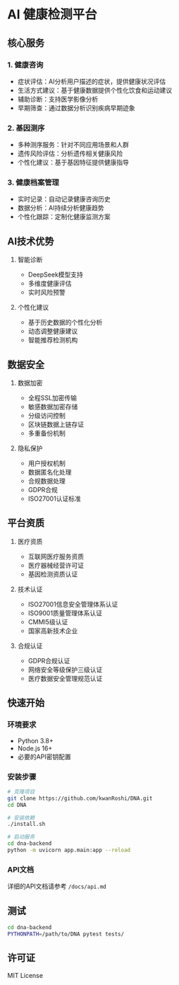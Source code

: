 # AI 健康检测平台

## 核心服务

### 1. 健康咨询
- 症状评估：AI分析用户描述的症状，提供健康状况评估
- 生活方式建议：基于健康数据提供个性化饮食和运动建议
- 辅助诊断：支持医学影像分析
- 早期筛查：通过数据分析识别疾病早期迹象

### 2. 基因测序
- 多种测序服务：针对不同应用场景和人群
- 遗传风险评估：分析遗传相关健康风险
- 个性化建议：基于基因特征提供健康指导

### 3. 健康档案管理
- 实时记录：自动记录健康咨询历史
- 数据分析：AI持续分析健康趋势
- 个性化跟踪：定制化健康监测方案

## AI技术优势

1. 智能诊断
   - DeepSeek模型支持
   - 多维度健康评估
   - 实时风险预警

2. 个性化建议
   - 基于历史数据的个性化分析
   - 动态调整健康建议
   - 智能推荐检测机构

## 数据安全

1. 数据加密
   - 全程SSL加密传输
   - 敏感数据加密存储
   - 分级访问控制
   - 区块链数据上链存证
   - 多重备份机制

2. 隐私保护
   - 用户授权机制
   - 数据匿名化处理
   - 合规数据处理
   - GDPR合规
   - ISO27001认证标准

## 平台资质

1. 医疗资质
   - 互联网医疗服务资质
   - 医疗器械经营许可证
   - 基因检测资质认证

2. 技术认证
   - ISO27001信息安全管理体系认证
   - ISO9001质量管理体系认证
   - CMMI5级认证
   - 国家高新技术企业

3. 合规认证
   - GDPR合规认证
   - 网络安全等级保护三级认证
   - 医疗数据安全管理规范认证

## 快速开始

### 环境要求
- Python 3.8+
- Node.js 16+
- 必要的API密钥配置

### 安装步骤
```bash
# 克隆项目
git clone https://github.com/kwanRoshi/DNA.git
cd DNA

# 安装依赖
./install.sh

# 启动服务
cd dna-backend
python -m uvicorn app.main:app --reload
```

### API文档
详细的API文档请参考 `/docs/api.md`

## 测试
```bash
cd dna-backend
PYTHONPATH=/path/to/DNA pytest tests/
```

## 许可证
MIT License
